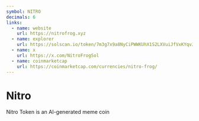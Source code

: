 ```yaml
---
symbol: NITRO
decimals: 6
links:
  - name: website
    url: https://nitrofrog.xyz
  - name: explorer
    url: https://solscan.io/token/7m3g7x9a8NyCiPWWKUhX1S2LXVuiJfVxKYqvJYsRpump
  - name: x
    url: https://x.com/NitroFrogSol
  - name: coinmarketcap
    url: https://coinmarketcap.com/currencies/nitro-frog/
---
```


# Nitro

Nitro Token is an AI-generated meme coin
